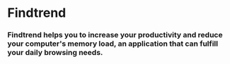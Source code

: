 # Findtrend

### Findtrend helps you to increase your productivity and reduce your computer's memory load, an application that can fulfill your daily browsing needs.
